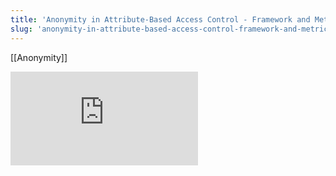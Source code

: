 ```yaml
---
title: 'Anonymity in Attribute-Based Access Control - Framework and Metric'
slug: 'anonymity-in-attribute-based-access-control-framework-and-metric'
---
```


[[Anonymity]]

![](https://static.meri.garden/71115284981d264a94d778bf0169c48e.pdf)